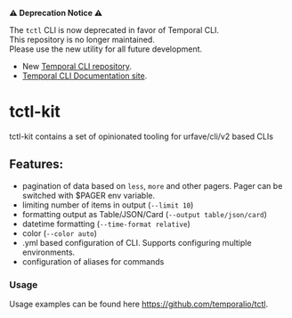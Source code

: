 **:warning: Deprecation Notice :warning:**

The `tctl` CLI is now deprecated in favor of Temporal CLI. <br />
This repository is no longer maintained. <br />
Please use the new utility for all future development. <br />

* New [Temporal CLI repository](https://github.com/temporalio/cli).
* [Temporal CLI Documentation site](https://docs.temporal.io/cli).

# tctl-kit

tctl-kit contains a set of opinionated tooling for urfave/cli/v2 based CLIs

## Features:
* pagination of data based on `less`, `more` and other pagers. Pager can be switched with $PAGER env variable.
* limiting number of items in output (`--limit 10`)
* formatting output as Table/JSON/Card (`--output table/json/card`)
* datetime formatting (`--time-format relative`)
* color (`--color auto`)
* .yml based configuration of CLI. Supports configuring multiple environments.
* configuration of aliases for commands

### Usage
Usage examples can be found here https://github.com/temporalio/tctl.
